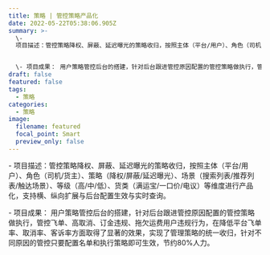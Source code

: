 ```yaml
---
title: 策略 | 管控策略产品化
date: 2022-05-22T05:38:06.905Z
summary: >-
  \-
  项目描述：管控策略降权、屏蔽、延迟曝光的策略收归，按照主体（平台/用户）、角色（司机/货主）、策略（降权/屏蔽/延迟曝光）、场景（搜索列表/推荐列表/触达场景）、等级（高/中/低）、货类（满运宝/一口价/电议）等维度进行产品化，支持横、纵向扩展与后台配置生效与实时查询。


  \- 项目成果： 用户策略管控后台的搭建，针对后台跟进管控原因配置的管控策略做执行，管控飞单、高取消、订金违规、拖欠运费用户违规行为，在降低平台飞单率、取消率、客诉率方面取得了显著的效果，实现了管理策略的统一收归，针对不同原因的管控只要配置名单和执行策略即可生效，节约80%人力。
draft: false
featured: false
tags:
  - 策略
categories:
  - 策略
image:
  filename: featured
  focal_point: Smart
  preview_only: false
---
```

\- 项目描述：管控策略降权、屏蔽、延迟曝光的策略收归，按照主体（平台/用户）、角色（司机/货主）、策略（降权/屏蔽/延迟曝光）、场景（搜索列表/推荐列表/触达场景）、等级（高/中/低）、货类（满运宝/一口价/电议）等维度进行产品化，支持横、纵向扩展与后台配置生效与实时查询。

\- 项目成果： 用户策略管控后台的搭建，针对后台跟进管控原因配置的管控策略做执行，管控飞单、高取消、订金违规、拖欠运费用户违规行为，在降低平台飞单率、取消率、客诉率方面取得了显著的效果，实现了管理策略的统一收归，针对不同原因的管控只要配置名单和执行策略即可生效，节约80%人力。